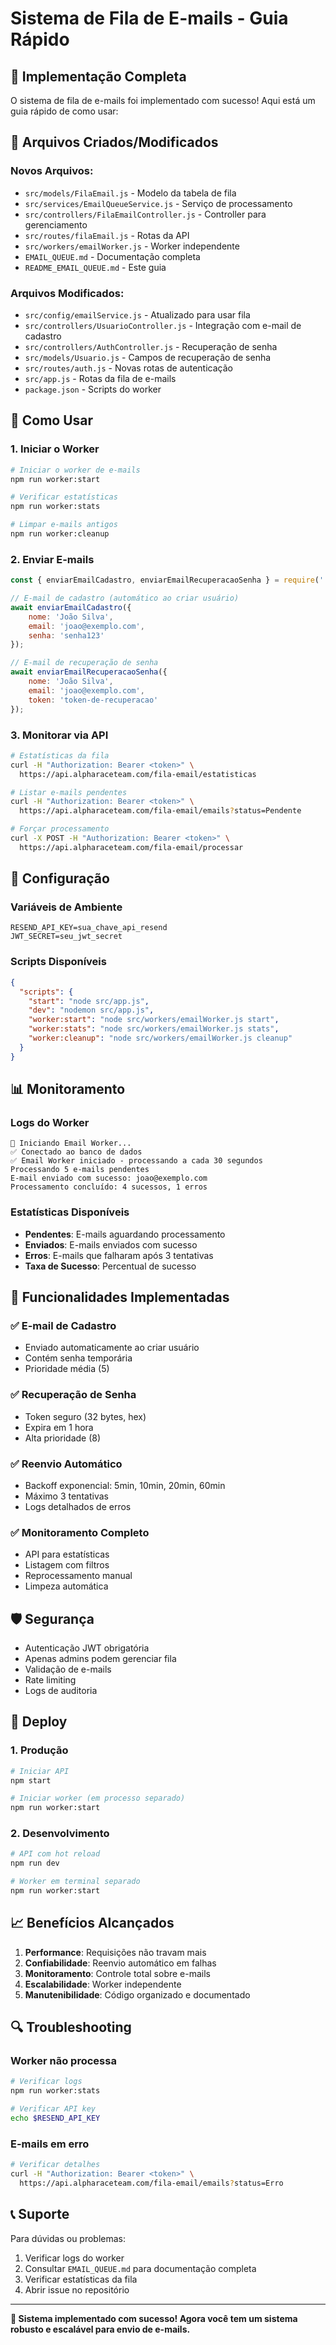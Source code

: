 # Sistema de Fila de E-mails - Guia Rápido

## 🚀 Implementação Completa

O sistema de fila de e-mails foi implementado com sucesso! Aqui está um guia rápido de como usar:

## 📁 Arquivos Criados/Modificados

### Novos Arquivos:
- `src/models/FilaEmail.js` - Modelo da tabela de fila
- `src/services/EmailQueueService.js` - Serviço de processamento
- `src/controllers/FilaEmailController.js` - Controller para gerenciamento
- `src/routes/filaEmail.js` - Rotas da API
- `src/workers/emailWorker.js` - Worker independente
- `EMAIL_QUEUE.md` - Documentação completa
- `README_EMAIL_QUEUE.md` - Este guia

### Arquivos Modificados:
- `src/config/emailService.js` - Atualizado para usar fila
- `src/controllers/UsuarioController.js` - Integração com e-mail de cadastro
- `src/controllers/AuthController.js` - Recuperação de senha
- `src/models/Usuario.js` - Campos de recuperação de senha
- `src/routes/auth.js` - Novas rotas de autenticação
- `src/app.js` - Rotas da fila de e-mails
- `package.json` - Scripts do worker

## 🎯 Como Usar

### 1. Iniciar o Worker

```bash
# Iniciar o worker de e-mails
npm run worker:start

# Verificar estatísticas
npm run worker:stats

# Limpar e-mails antigos
npm run worker:cleanup
```

### 2. Enviar E-mails

```javascript
const { enviarEmailCadastro, enviarEmailRecuperacaoSenha } = require('./config/emailService');

// E-mail de cadastro (automático ao criar usuário)
await enviarEmailCadastro({
    nome: 'João Silva',
    email: 'joao@exemplo.com',
    senha: 'senha123'
});

// E-mail de recuperação de senha
await enviarEmailRecuperacaoSenha({
    nome: 'João Silva',
    email: 'joao@exemplo.com',
    token: 'token-de-recuperacao'
});
```

### 3. Monitorar via API

```bash
# Estatísticas da fila
curl -H "Authorization: Bearer <token>" \
  https://api.alpharaceteam.com/fila-email/estatisticas

# Listar e-mails pendentes
curl -H "Authorization: Bearer <token>" \
  https://api.alpharaceteam.com/fila-email/emails?status=Pendente

# Forçar processamento
curl -X POST -H "Authorization: Bearer <token>" \
  https://api.alpharaceteam.com/fila-email/processar
```

## 🔧 Configuração

### Variáveis de Ambiente

```env
RESEND_API_KEY=sua_chave_api_resend
JWT_SECRET=seu_jwt_secret
```

### Scripts Disponíveis

```json
{
  "scripts": {
    "start": "node src/app.js",
    "dev": "nodemon src/app.js",
    "worker:start": "node src/workers/emailWorker.js start",
    "worker:stats": "node src/workers/emailWorker.js stats",
    "worker:cleanup": "node src/workers/emailWorker.js cleanup"
  }
}
```

## 📊 Monitoramento

### Logs do Worker

```
🔄 Iniciando Email Worker...
✅ Conectado ao banco de dados
✅ Email Worker iniciado - processando a cada 30 segundos
Processando 5 e-mails pendentes
E-mail enviado com sucesso: joao@exemplo.com
Processamento concluído: 4 sucessos, 1 erros
```

### Estatísticas Disponíveis

- **Pendentes**: E-mails aguardando processamento
- **Enviados**: E-mails enviados com sucesso
- **Erros**: E-mails que falharam após 3 tentativas
- **Taxa de Sucesso**: Percentual de sucesso

## 🔄 Funcionalidades Implementadas

### ✅ E-mail de Cadastro
- Enviado automaticamente ao criar usuário
- Contém senha temporária
- Prioridade média (5)

### ✅ Recuperação de Senha
- Token seguro (32 bytes, hex)
- Expira em 1 hora
- Alta prioridade (8)

### ✅ Reenvio Automático
- Backoff exponencial: 5min, 10min, 20min, 60min
- Máximo 3 tentativas
- Logs detalhados de erros

### ✅ Monitoramento Completo
- API para estatísticas
- Listagem com filtros
- Reprocessamento manual
- Limpeza automática

## 🛡️ Segurança

- Autenticação JWT obrigatória
- Apenas admins podem gerenciar fila
- Validação de e-mails
- Rate limiting
- Logs de auditoria

## 🚀 Deploy

### 1. Produção
```bash
# Iniciar API
npm start

# Iniciar worker (em processo separado)
npm run worker:start
```

### 2. Desenvolvimento
```bash
# API com hot reload
npm run dev

# Worker em terminal separado
npm run worker:start
```

## 📈 Benefícios Alcançados

1. **Performance**: Requisições não travam mais
2. **Confiabilidade**: Reenvio automático em falhas
3. **Monitoramento**: Controle total sobre e-mails
4. **Escalabilidade**: Worker independente
5. **Manutenibilidade**: Código organizado e documentado

## 🔍 Troubleshooting

### Worker não processa
```bash
# Verificar logs
npm run worker:stats

# Verificar API key
echo $RESEND_API_KEY
```

### E-mails em erro
```bash
# Verificar detalhes
curl -H "Authorization: Bearer <token>" \
  https://api.alpharaceteam.com/fila-email/emails?status=Erro
```

## 📞 Suporte

Para dúvidas ou problemas:
1. Verificar logs do worker
2. Consultar `EMAIL_QUEUE.md` para documentação completa
3. Verificar estatísticas da fila
4. Abrir issue no repositório

---

**🎉 Sistema implementado com sucesso! Agora você tem um sistema robusto e escalável para envio de e-mails.** 